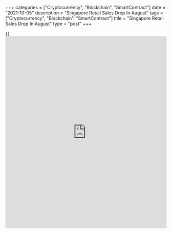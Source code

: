 +++
categories = ["Cryptocurrency", "Blockchain", "SmartContract"]
date = "2021-10-05"
description = "Singapore Retail Sales Drop In August"
tags = ["Cryptocurrency", "Blockchain", "SmartContract"]
title = "Singapore Retail Sales Drop In August"
type = "post"
+++

{{<iframe id="large-banner" src="https://www.bounty.group/#slide=22.0" width="100%" height="600" scrolling="no" style="border: 0px solid rgb(216, 221, 230); border-radius: 3px;">}}

Singapore retail sales dropped in August, data from the Department of
Statistics showed on Tuesday.

Retail sales fell 2.8 percent year-on-year in August, after a 0.2
percent rise in July.

Motor vehicle sales declined 17.5 percent annually in August, following
a 9.8 percent fall in the previous month.

Excluding motor vehicles, retail sales remained unchanged yearly in
August, after a 2.0 percent rise in the preceding month.

Sales of optical goods and books declined 9.6 percent and those of
others fell 11.4 percent. Sales of department stores, and furniture and
household equipment decreased by 8.5 percent and 5.9 percent,
respectively.

Sales of recreation and culture, and mini-marts and convenience stores
fell by 5.8 percent, each.

On a monthly basis, retail sales fell 0.6 percent in August, after a 0.9
percent rise in the prior month.

For comments and feedback [contact](https://www.playgroundfx.com/contact/): editorial@rtt[news](https://www.letsplayfx.com/blog/forex-news-website/).com

[Economic News][1]

 **What parts of the world are seeing the best (and worst) economic
performances lately? Click[here][2] to check out our [Econ Scorecard][2]
and find out! See up-to-the-moment [ranking](https://www.playgroundfx.com/blog/crypto-exchange-ranking/)s for the best and worst
performers in [GDP][3], [unemployment rate][4], [inflation][2] and much
more.**

   1. www.rtt[news](https://www.letsplayfx.com/blog/forex-news-website/).com/Content/EconomicNews.aspx
   2. www.rtt[news](https://www.letsplayfx.com/blog/forex-news-website/).com/economic-scorecard/world-rank/CPI/highest-performance.aspx
   3. www.rtt[news](https://www.letsplayfx.com/blog/forex-news-website/).com/economic-scorecard/world-rank/GDP/highest-performance.aspx
   4. www.rtt[news](https://www.letsplayfx.com/blog/forex-news-website/).com/economic-scorecard/world-rank/unemployment-rate/lowest-performance.aspx